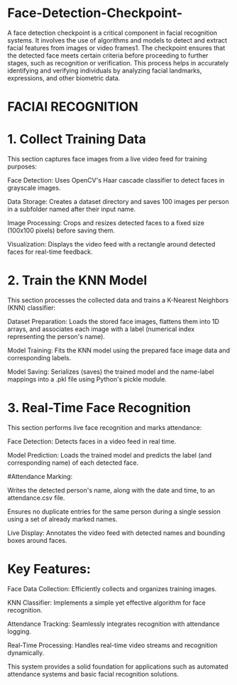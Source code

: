 # Face-Detection-Checkpoint-
A face detection checkpoint is a critical component in facial recognition systems. It involves the use of algorithms and models to detect and extract facial features from images or video frames1. The checkpoint ensures that the detected face meets certain criteria before proceeding to further stages, such as recognition or verification. This process helps in accurately identifying and verifying individuals by analyzing facial landmarks, expressions, and other biometric data.
# FACIAl RECOGNITION
# 1. Collect Training Data
This section captures face images from a live video feed for training purposes:

Face Detection: Uses OpenCV's Haar cascade classifier to detect faces in grayscale images.

Data Storage: Creates a dataset directory and saves 100 images per person in a subfolder named after their input name.

Image Processing: Crops and resizes detected faces to a fixed size (100x100 pixels) before saving them.

Visualization: Displays the video feed with a rectangle around detected faces for real-time feedback.

# 2. Train the KNN Model
This section processes the collected data and trains a K-Nearest Neighbors (KNN) classifier:

Dataset Preparation: Loads the stored face images, flattens them into 1D arrays, and associates each image with a label (numerical index representing the person's name).

Model Training: Fits the KNN model using the prepared face image data and corresponding labels.

Model Saving: Serializes (saves) the trained model and the name-label mappings into a .pkl file using Python's pickle module.

# 3. Real-Time Face Recognition
This section performs live face recognition and marks attendance:

Face Detection: Detects faces in a video feed in real time.

Model Prediction: Loads the trained model and predicts the label (and corresponding name) of each detected face.

#Attendance Marking:

Writes the detected person's name, along with the date and time, to an attendance.csv file.

Ensures no duplicate entries for the same person during a single session using a set of already marked names.

Live Display: Annotates the video feed with detected names and bounding boxes around faces.

# Key Features:
Face Data Collection: Efficiently collects and organizes training images.

KNN Classifier: Implements a simple yet effective algorithm for face recognition.

Attendance Tracking: Seamlessly integrates recognition with attendance logging.

Real-Time Processing: Handles real-time video streams and recognition dynamically.

This system provides a solid foundation for applications such as automated attendance systems and basic facial recognition solutions. 
